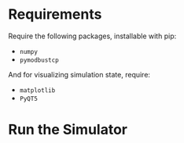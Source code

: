 # Requirements
Require the following packages, installable with pip:
- `numpy`
- `pymodbustcp`

And for visualizing simulation state, require:
- `matplotlib`
- `PyQT5`

# Run the Simulator
